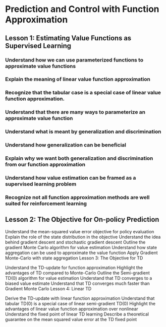 # Prediction and Control with Function Approximation

## Lesson 1: Estimating Value Functions as Supervised Learning

### Understand how we can use parameterized functions to approximate value functions 
### Explain the meaning of linear value function approximation 
### Recognize that the tabular case is a special case of linear value function approximation. 
### Understand that there are many ways to parameterize an approximate value function 
### Understand what is meant by generalization and discrimination 
### Understand how generalization can be beneficial 
### Explain why we want both generalization and discrimination from our function approximation 
### Understand how value estimation can be framed as a supervised learning problem 
### Recognize not all function approximation methods are well suited for reinforcement learning 


## Lesson 2: The Objective for On-policy Prediction 

Understand the mean-squared value error objective for policy evaluation 
Explain the role of the state distribution in the objective 
Understand the idea behind gradient descent and stochastic gradient descent 
Outline the gradient Monte Carlo algorithm for value estimation 
Understand how state aggregation can be used to approximate the value function 
Apply Gradient Monte-Carlo with state aggregation 
Lesson 3: The Objective for TD 

Understand the TD-update for function approximation 
Highlight the advantages of TD compared to Monte-Carlo 
Outline the Semi-gradient TD(0) algorithm for value estimation 
Understand that TD converges to a biased value estimate 
Understand that TD converges much faster than Gradient Monte Carlo 
Lesson 4: Linear TD 

Derive the TD-update with linear function approximation 
Understand that tabular TD(0) is a special case of linear semi-gradient TD(0) 
Highlight the advantages of linear value function approximation over nonlinear 
Understand the fixed point of linear TD learning 
Describe a theoretical guarantee on the mean squared value error at the TD fixed point

